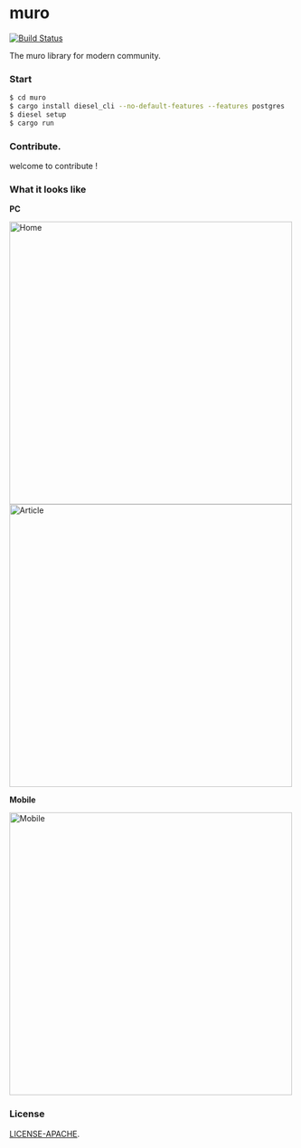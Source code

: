 # muro

[![Build Status](https://travis-ci.org/OUIRC/muro.svg?branch=master)](https://travis-ci.org/OUIRC/muro)

The muro library for modern community.

### Start

```bash
$ cd muro
$ cargo install diesel_cli --no-default-features --features postgres
$ diesel setup
$ cargo run
```

### Contribute.
 
welcome to contribute !

### <a name="screenshots"> What it looks like </a>
**PC**

<img alt="Home" height="500" src="https://raw.githubusercontent.com/OUISRC/muro/master/public/2017-09-20%2009-49-12屏幕截图.png">

<img alt="Article" height="500" src="https://raw.githubusercontent.com/OUISRC/muro/master/public/2017-09-15%2010-00-12屏幕截图.png">

**Mobile**

<img alt="Mobile" height="500" src="https://raw.githubusercontent.com/OUISRC/muro/master/public/2017-09-20%2018-17-55屏幕截图.png">


### License

[LICENSE-APACHE](https://github.com/OUIRC/muro/blob/master/LICENSE).
